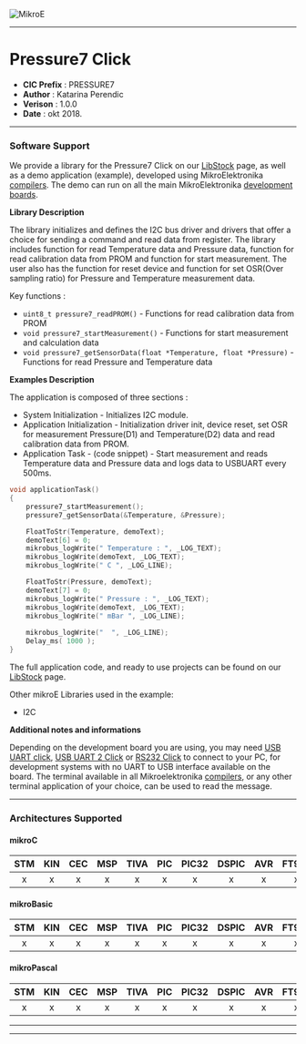 ![MikroE](http://www.mikroe.com/img/designs/beta/logo_small.png)

---

# Pressure7 Click

- **CIC Prefix**  : PRESSURE7
- **Author**      : Katarina Perendic
- **Verison**     : 1.0.0
- **Date**        : okt 2018.

---


### Software Support

We provide a library for the Pressure7 Click on our [LibStock](https://libstock.mikroe.com/projects/view/2621/pressure-7-click) 
page, as well as a demo application (example), developed using MikroElektronika 
[compilers](http://shop.mikroe.com/compilers). The demo can run on all the main 
MikroElektronika [development boards](http://shop.mikroe.com/development-boards).

**Library Description**

The library initializes and defines the I2C bus driver and drivers that offer a choice for sending a command and read data from register.
The library includes function for read Temperature data and Pressure data, function for read calibration data from PROM and function for start measurement.
The user also has the function for reset device and function for set OSR(Over sampling ratio) for Pressure and Temperature measurement data.

Key functions :

- ``` uint8_t pressure7_readPROM() ``` - Functions for read calibration data from PROM
- ``` void pressure7_startMeasurement() ``` - Functions for start measurement and calculation data
- ``` void pressure7_getSensorData(float *Temperature, float *Pressure) ``` - Functions for read Pressure and Temperature data

**Examples Description**

The application is composed of three sections :

- System Initialization - Initializes I2C module.
- Application Initialization - Initialization driver init, device reset, set OSR for measurement Pressure(D1) and Temperature(D2) data
                               and read calibration data from PROM.
- Application Task - (code snippet) -  Start measurement and reads Temperature data and Pressure data and logs data to USBUART every 500ms.

```.c
void applicationTask()
{
    pressure7_startMeasurement();
    pressure7_getSensorData(&Temperature, &Pressure);

    FloatToStr(Temperature, demoText);
    demoText[6] = 0;
    mikrobus_logWrite(" Temperature : ", _LOG_TEXT);
    mikrobus_logWrite(demoText, _LOG_TEXT);
    mikrobus_logWrite(" C ", _LOG_LINE);

    FloatToStr(Pressure, demoText);
    demoText[7] = 0;
    mikrobus_logWrite(" Pressure : ", _LOG_TEXT);
    mikrobus_logWrite(demoText, _LOG_TEXT);
    mikrobus_logWrite(" mBar ", _LOG_LINE);
    
    mikrobus_logWrite("  ", _LOG_LINE);
    Delay_ms( 1000 );
}
```

The full application code, and ready to use projects can be found on our 
[LibStock](https://libstock.mikroe.com/projects/view/2621/pressure-7-click) page.

Other mikroE Libraries used in the example:

- I2C

**Additional notes and informations**

Depending on the development board you are using, you may need 
[USB UART click](http://shop.mikroe.com/usb-uart-click), 
[USB UART 2 Click](http://shop.mikroe.com/usb-uart-2-click) or 
[RS232 Click](http://shop.mikroe.com/rs232-click) to connect to your PC, for 
development systems with no UART to USB interface available on the board. The 
terminal available in all Mikroelektronika 
[compilers](http://shop.mikroe.com/compilers), or any other terminal application 
of your choice, can be used to read the message.

---
### Architectures Supported

#### mikroC

| STM | KIN | CEC | MSP | TIVA | PIC | PIC32 | DSPIC | AVR | FT90x |
|:-:|:-:|:-:|:-:|:-:|:-:|:-:|:-:|:-:|:-:|
| x | x | x | x | x | x | x | x | x | x |

#### mikroBasic

| STM | KIN | CEC | MSP | TIVA | PIC | PIC32 | DSPIC | AVR | FT90x |
|:-:|:-:|:-:|:-:|:-:|:-:|:-:|:-:|:-:|:-:|
| x | x | x | x | x | x | x | x | x | x |

#### mikroPascal

| STM | KIN | CEC | MSP | TIVA | PIC | PIC32 | DSPIC | AVR | FT90x |
|:-:|:-:|:-:|:-:|:-:|:-:|:-:|:-:|:-:|:-:|
| x | x | x | x | x | x | x | x | x | x |

---
---
